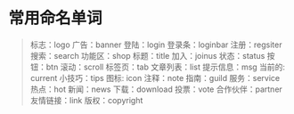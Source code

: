 # 常用命名单词


>标志：logo
>广告：banner
>登陆：login
>登录条：loginbar
>注册：regsiter
>搜索：search
>功能区：shop
>标题：title
>加入：joinus
>状态：status
>按钮：btn
>滚动：scroll
>标签页：tab
>文章列表：list
>提示信息：msg
>当前的: current
>小技巧：tips
>图标: icon
>注释：note
>指南：guild
>服务：service
>热点：hot
>新闻：news
>下载：download
>投票：vote
>合作伙伴：partner
>友情链接：link
>版权：copyright